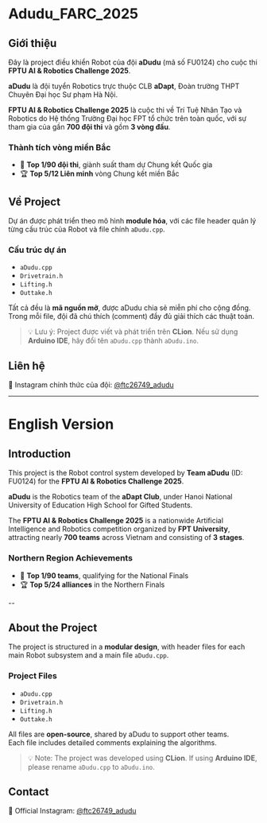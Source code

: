 # Adudu_FARC_2025

## Giới thiệu
Đây là project điều khiển Robot của đội **aDudu** (mã số FU0124) cho cuộc thi **FPTU AI & Robotics Challenge 2025**.  

**aDudu** là đội tuyển Robotics trực thuộc CLB **aDapt**, Đoàn trường THPT Chuyên Đại học Sư phạm Hà Nội.  

**FPTU AI & Robotics Challenge 2025** là cuộc thi về Trí Tuệ Nhân Tạo và Robotics do Hệ thống Trường Đại học FPT tổ chức trên toàn quốc, với sự tham gia của gần **700 đội thi** và gồm **3 vòng đấu**.  

### Thành tích vòng miền Bắc
- 🥇 **Top 1/90 đội thi**, giành suất tham dự Chung kết Quốc gia  
- 🏆 **Top 5/12 Liên minh** vòng Chung kết miền Bắc  

## Về Project
Dự án được phát triển theo mô hình **module hóa**, với các file header quản lý từng cấu trúc của Robot và file chính `aDudu.cpp`.  

### Cấu trúc dự án
- `aDudu.cpp`  
- `Drivetrain.h`  
- `Lifting.h`  
- `Outtake.h`  

Tất cả đều là **mã nguồn mở**, được aDudu chia sẻ miễn phí cho cộng đồng.  
Trong mỗi file, đội đã chú thích (comment) đầy đủ giải thích các thuật toán.  

> 💡 Lưu ý: Project được viết và phát triển trên **CLion**. Nếu sử dụng **Arduino IDE**, hãy đổi tên `aDudu.cpp` thành `aDudu.ino`.  

## Liên hệ
📩 Instagram chính thức của đội: [@ftc26749_adudu](https://www.instagram.com/ftc26749_adudu/)  

---

# English Version

## Introduction
This project is the Robot control system developed by **Team aDudu** (ID: FU0124) for the **FPTU AI & Robotics Challenge 2025**.  

**aDudu** is the Robotics team of the **aDapt Club**, under Hanoi National University of Education High School for Gifted Students.  

The **FPTU AI & Robotics Challenge 2025** is a nationwide Artificial Intelligence and Robotics competition organized by **FPT University**, attracting nearly **700 teams** across Vietnam and consisting of **3 stages**.  

### Northern Region Achievements
- 🥇 **Top 1/90 teams**, qualifying for the National Finals  
- 🏆 **Top 5/24 alliances** in the Northern Finals  

--

## About the Project
The project is structured in a **modular design**, with header files for each main Robot subsystem and a main file `aDudu.cpp`.  

### Project Files
- `aDudu.cpp`  
- `Drivetrain.h`  
- `Lifting.h`  
- `Outtake.h`  

All files are **open-source**, shared by aDudu to support other teams.  
Each file includes detailed comments explaining the algorithms.  

> 💡 Note: The project was developed using **CLion**. If using **Arduino IDE**, please rename `aDudu.cpp` to `aDudu.ino`.  

## Contact
📩 Official Instagram: [@ftc26749_adudu](https://www.instagram.com/ftc26749_adudu/)  
